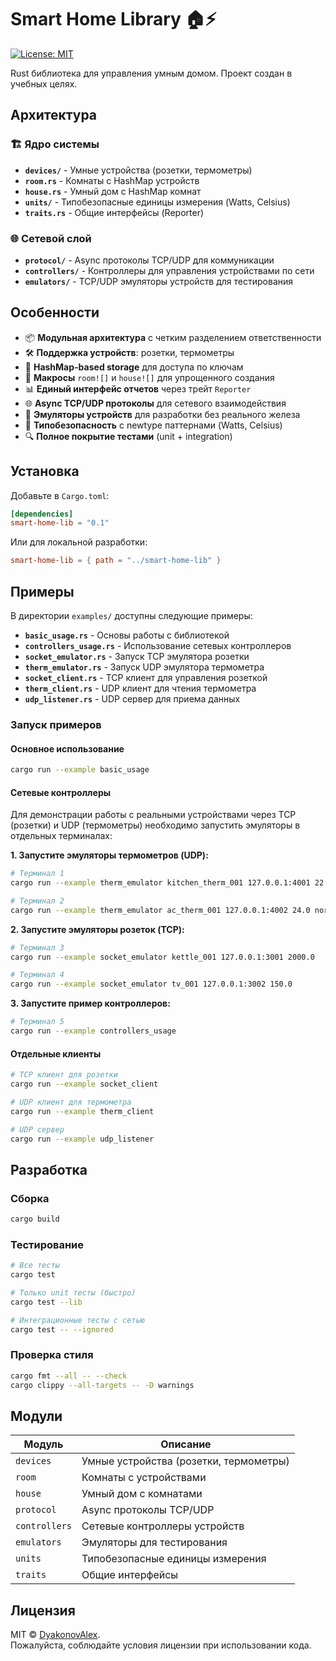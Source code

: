 # Smart Home Library 🏠⚡

[![License: MIT](https://img.shields.io/badge/License-MIT-blue.svg)](https://opensource.org/licenses/MIT)

Rust библиотека для управления умным домом. Проект создан в учебных целях.

## Архитектура

### 🏗️ Ядро системы
- **`devices/`** - Умные устройства (розетки, термометры)
- **`room.rs`** - Комнаты с HashMap устройств
- **`house.rs`** - Умный дом с HashMap комнат  
- **`units/`** - Типобезопасные единицы измерения (Watts, Celsius)
- **`traits.rs`** - Общие интерфейсы (Reporter)

### 🌐 Сетевой слой
- **`protocol/`** - Async протоколы TCP/UDP для коммуникации
- **`controllers/`** - Контроллеры для управления устройствами по сети
- **`emulators/`** - TCP/UDP эмуляторы устройств для тестирования

## Особенности

- 📦 **Модульная архитектура** с четким разделением ответственности
- 🛠 **Поддержка устройств**: розетки, термометры
- 🔑 **HashMap-based storage** для доступа по ключам
- 🧩 **Макросы** `room![]` и `house![]` для упрощенного создания
- 📊 **Единый интерфейс отчетов** через трейт `Reporter`
- 🌐 **Async TCP/UDP протоколы** для сетевого взаимодействия
- 🧪 **Эмуляторы устройств** для разработки без реального железа
- 🎯 **Типобезопасность** с newtype паттернами (Watts, Celsius)
- 🔍 **Полное покрытие тестами** (unit + integration)

## Установка

Добавьте в `Cargo.toml`:

```toml
[dependencies]
smart-home-lib = "0.1"
```

Или для локальной разработки:

```toml
smart-home-lib = { path = "../smart-home-lib" }
```

## Примеры

В директории `examples/` доступны следующие примеры:

- **`basic_usage.rs`** - Основы работы с библиотекой
- **`controllers_usage.rs`** - Использование сетевых контроллеров
- **`socket_emulator.rs`** - Запуск TCP эмулятора розетки
- **`therm_emulator.rs`** - Запуск UDP эмулятора термометра
- **`socket_client.rs`** - TCP клиент для управления розеткой
- **`therm_client.rs`** - UDP клиент для чтения термометра
- **`udp_listener.rs`** - UDP сервер для приема данных

### Запуск примеров

#### Основное использование
```bash
cargo run --example basic_usage
```

#### Сетевые контроллеры

Для демонстрации работы с реальными устройствами через TCP (розетки) и UDP (термометры) необходимо запустить эмуляторы в отдельных терминалах:

**1. Запустите эмуляторы термометров (UDP):**
```bash
# Терминал 1
cargo run --example therm_emulator kitchen_therm_001 127.0.0.1:4001 22.5 normal

# Терминал 2  
cargo run --example therm_emulator ac_therm_001 127.0.0.1:4002 24.0 normal
```

**2. Запустите эмуляторы розеток (TCP):**
```bash
# Терминал 3
cargo run --example socket_emulator kettle_001 127.0.0.1:3001 2000.0

# Терминал 4
cargo run --example socket_emulator tv_001 127.0.0.1:3002 150.0
```

**3. Запустите пример контроллеров:**
```bash
# Терминал 5
cargo run --example controllers_usage
```

#### Отдельные клиенты

```bash
# TCP клиент для розетки
cargo run --example socket_client

# UDP клиент для термометра
cargo run --example therm_client

# UDP сервер
cargo run --example udp_listener
```

## Разработка

### Сборка

```bash
cargo build
```

### Тестирование

```bash
# Все тесты
cargo test

# Только unit тесты (быстро)
cargo test --lib

# Интеграционные тесты с сетью
cargo test -- --ignored
```

### Проверка стиля

```bash
cargo fmt --all -- --check
cargo clippy --all-targets -- -D warnings
```

## Модули

| Модуль | Описание |
|--------|----------|
| `devices` | Умные устройства (розетки, термометры) |
| `room` | Комнаты с устройствами |
| `house` | Умный дом с комнатами |
| `protocol` | Async протоколы TCP/UDP |
| `controllers` | Сетевые контроллеры устройств |
| `emulators` | Эмуляторы для тестирования |
| `units` | Типобезопасные единицы измерения |
| `traits` | Общие интерфейсы |

## Лицензия

MIT © [DyakonovAlex](https://github.com/DyakonovAlex).  
Пожалуйста, соблюдайте условия лицензии при использовании кода.
